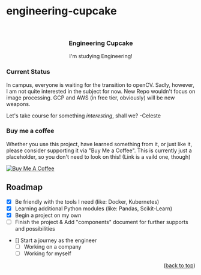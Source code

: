 # engineering-cupcake

<!-- BEGINNING OF THE REPO -->
<br />
<div align="center">
  <h3 align="center">Engineering Cupcake</h3>

  <p align="center">
    I'm studying Engineering! 
</div>

<!-- ABOUT CURRENT STATUS -->
### Current Status

In campus, everyone is waiting for the transition to openCV.
Sadly, however, I am not quite interested in the subject for now.
New Repo wouldn't focus on image processing. GCP and AWS (in free tier, obviously) will be new weapons. 

Let's take course for something <i>interesting</i>, shall we? -Celeste

<!-- BUY ME A COFFEE -->

### Buy me a coffee

Whether you use this project, have learned something from it, or just like it, please consider supporting it via "Buy Me a Coffee".
This is currently just a placeholder, so you don't need to look on this! (Link is a vaild one, though)

<a href="https://www.buymeacoffee.com/madamania" target="_blank"><img src="https://www.buymeacoffee.com/assets/img/custom_images/orange_img.png" alt="Buy Me A Coffee" style="height: auto !important;width: auto !important;" ></a>

## Roadmap

- [x] Be friendly with the tools I need (like: Docker, Kubernetes)
- [x] Learning additional Python modules (like: Pandas, Scikit-Learn)
- [X] Begin a project on my own 
- [ ] Finish the project & Add "components" document for further supports and possibilities
- [] Start a journey as the engineer
    - [ ] Working on a company
    - [ ] Working for myself

<p align="right">(<a href="#readme-top">back to top</a>)</p>
